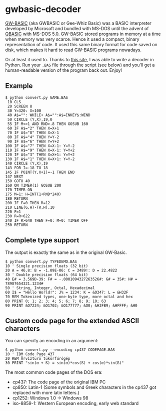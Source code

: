 # gwbasic-decoder

[GW-BASIC] (aka GWBASIC or Gee-Whiz Basic) was a BASIC interpreter developed by Microsoft and bundled with MS-DOS until the advent of [QBASIC] with MS-DOS 5.0. GW-BASIC stored programs in memory at a time when memory was very scarce. Hence it used a compact, binary representation of code. It used this same binary format for code saved on disk, which makes it hard to read GW-BASIC programs nowadays.

Or at least it used to. Thanks to [this site][tokens], I was able to write a decoder in Python. Run your `.BAS` file through the script (see below) and you'll get a human-readable version of the program back out. Enjoy!

## Example

    $ python convert.py GAME.BAS
     10 CLS
     20 SCREEN 8
     30 Y=320: X=100
     40 A$="": WHILE+ A$="":A$=INKEY$:WEND
     50 CIRCLE (Y,X),19,0
     55 IF M<>1 AND RND>.8 THEN GOSUB 160
     60 IF A$="2" THEN X=X+1
     70 IF A$="8" THEN X=X-1
     80 IF A$="4" THEN Y=Y-2
     90 IF A$="6" THEN Y=Y+2
    100 IF A$="7" THEN X=X-1: Y=Y-2
    110 IF A$="9" THEN X=X-1: Y=Y+2
    120 IF A$="3" THEN X=X+1: Y=Y+2
    130 IF A$="1" THEN X=X+1: Y=Y-2
    140 CIRCLE (Y,X),19
    143 FOR I=-18 TO 18
    145 IF POINT(Y,X+I)=-1 THEN END
    147 NEXT
    150 GOTO 40
    160 ON TIMER(1) GOSUB 200
    170 TIMER ON
    175 M=1: H=INT(1+RND*240)
    180 RETURN
    200 IF F=0 THEN R=12
    210 LINE(G,H)-(R,H),10
    220 F=1
    230 R=R+622
    240 IF R>640 THEN F=0: M=0: TIMER OFF
    250 RETURN

## Complete type support

The output is exactly the same as in the original GW-Basic.

    $ python convert.py TYPEDEMO.BAS
    10 ' Single precision floats (32 bit)
    20 A = 46.8: B = -1.09E-06: C = 3489!: D = 22.4822
    30 ' Double precision floats (64 bit)
    40 E# = 3.569D-39: F# = -.0001094327263526#: G# = 35#: H# = 78987654321.1234#
    50 ' String, Integer, Octal, Hexadecimal
    60 I$ = "Hello World!": J% = 1234: K = &O347: L = &H32F
    70 REM Tokenized types, one-byte type, more octal and hex
    80 PRINT 0; 1; 2; 3; 4; 5; 6; 7; 8; 9; 10; 63
    90 PRINT &O7234; &O1702; &O177777; &O0; &H3FB9; &HFFFF; &H0

## Custom code page for the extended ASCII characters

You can specify an encoding in an argument:

    $ python convert.py --encoding cp437 CODEPAGE.BAS
    10 ' IBM Code Page 437
    20 REM Årvíztürö tükörfúrógép
    30 PRINT "sin(α + ß) = sin(α)*cos(ß) + cos(α)*sin(ß)"

The most common code pages of the DOS era:
- cp437: The code page of the original IBM PC
- cp850: Latin-1 (Some symbols and Greek characters in the cp437 got replaced with more latin letters.)
- cp1252: Windows 1.0 -> Windows 98
- iso-8859-1: Western European encoding, early web standard

[gw-basic]: http://en.wikipedia.org/wiki/GW-BASIC
[qbasic]: http://en.wikipedia.org/wiki/QBASIC
[tokens]: http://www.chebucto.ns.ca/~af380/GW-BASIC-tokens.html
